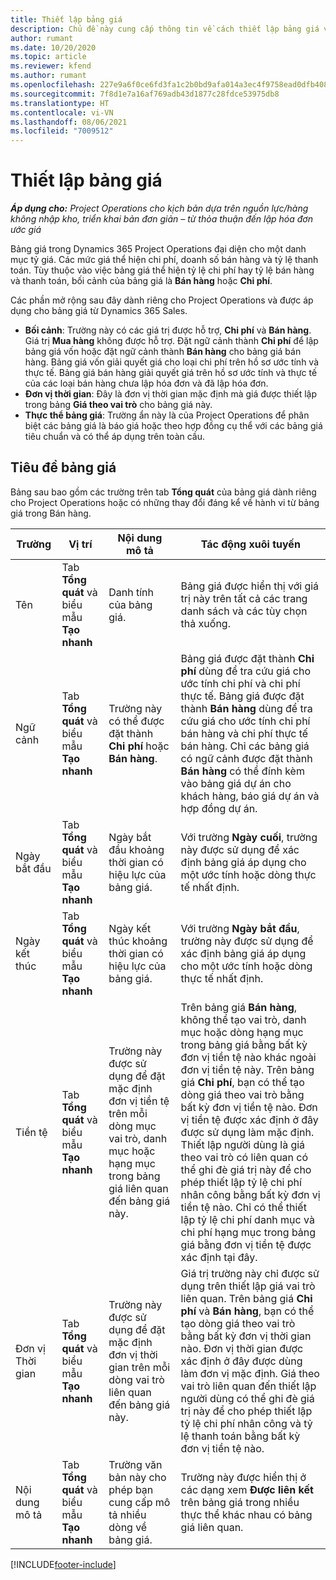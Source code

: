 ```yaml
---
title: Thiết lập bảng giá
description: Chủ đề này cung cấp thông tin về cách thiết lập bảng giá vốn và bảng giá bán hàng.
author: rumant
ms.date: 10/20/2020
ms.topic: article
ms.reviewer: kfend
ms.author: rumant
ms.openlocfilehash: 227e9a6f0ce6fd3fa1c2b0bd9afa014a3ec4f9758ead0dfb408156535692575c
ms.sourcegitcommit: 7f8d1e7a16af769adb43d1877c28fdce53975db8
ms.translationtype: HT
ms.contentlocale: vi-VN
ms.lasthandoff: 08/06/2021
ms.locfileid: "7009512"
---
```

# <a name="set-up-price-lists"></a>Thiết lập bảng giá

_**Áp dụng cho:** Project Operations cho kịch bản dựa trên nguồn lực/hàng không nhập kho, triển khai bản đơn giản – từ thỏa thuận đến lập hóa đơn ước giá_

Bảng giá trong Dynamics 365 Project Operations đại diện cho một danh mục tỷ giá. Các mức giá thể hiện chi phí, doanh số bán hàng và tỷ lệ thanh toán. Tùy thuộc vào việc bảng giá thể hiện tỷ lệ chi phí hay tỷ lệ bán hàng và thanh toán, bối cảnh của bảng giá là **Bán hàng** hoặc **Chi phí**.

Các phần mở rộng sau đây dành riêng cho Project Operations và được áp dụng cho bảng giá từ Dynamics 365 Sales.

- **Bối cảnh**: Trường này có các giá trị được hỗ trợ, **Chi phí** và **Bán hàng**. Giá trị **Mua hàng** không được hỗ trợ. Đặt ngữ cảnh thành **Chi phí** để lập bảng giá vốn hoặc đặt ngữ cảnh thành **Bán hàng** cho bảng giá bán hàng. Bảng giá vốn giải quyết giá cho loại chi phí trên hồ sơ ước tính và thực tế. Bảng giá bán hàng giải quyết giá trên hồ sơ ước tính và thực tế của các loại bán hàng chưa lập hóa đơn và đã lập hóa đơn.
- **Đơn vị thời gian**: Đây là đơn vị thời gian mặc định mà giá được thiết lập trong bảng **Giá theo vai trò** cho bảng giá này.
- **Thực thể bảng giá**: Trường ẩn này là của Project Operations để phân biệt các bảng giá là báo giá hoặc theo hợp đồng cụ thể với các bảng giá tiêu chuẩn và có thể áp dụng trên toàn cầu.

## <a name="price-list-header"></a>Tiêu đề bảng giá

Bảng sau bao gồm các trường trên tab **Tổng quát** của bảng giá dành riêng cho Project Operations hoặc có những thay đổi đáng kể về hành vi từ bảng giá trong Bán hàng.

| Trường | Vị trí | Nội dung mô tả | Tác động xuôi tuyến |
| --- | --- | --- | --- |
| Tên | Tab **Tổng quát** và biểu mẫu **Tạo nhanh** | Danh tính của bảng giá. | Bảng giá được hiển thị với giá trị này trên tất cả các trang danh sách và các tùy chọn thả xuống.|
| Ngữ cảnh | Tab **Tổng quát** và biểu mẫu **Tạo nhanh** | Trường này có thể được đặt thành **Chi phí** hoặc **Bán hàng**. | Bảng giá được đặt thành **Chi phí** dùng để tra cứu giá cho ước tính chi phí và chi phí thực tế. Bảng giá được đặt thành **Bán hàng** dùng để tra cứu giá cho ước tính chi phí bán hàng và chi phí thực tế bán hàng. Chỉ các bảng giá có ngữ cảnh được đặt thành **Bán hàng** có thể đính kèm vào bảng giá dự án cho khách hàng, báo giá dự án và hợp đồng dự án. |
| Ngày bắt đầu | Tab **Tổng quát** và biểu mẫu **Tạo nhanh** | Ngày bắt đầu khoảng thời gian có hiệu lực của bảng giá. | Với trường **Ngày cuối**, trường này được sử dụng để xác định bảng giá áp dụng cho một ước tính hoặc dòng thực tế nhất định. |
| Ngày kết thúc | Tab **Tổng quát** và biểu mẫu **Tạo nhanh** | Ngày kết thúc khoảng thời gian có hiệu lực của bảng giá. | Với trường **Ngày bắt đầu**, trường này được sử dụng để xác định bảng giá áp dụng cho một ước tính hoặc dòng thực tế nhất định. |
| Tiền tệ | Tab **Tổng quát** và biểu mẫu **Tạo nhanh** | Trường này được sử dụng để đặt mặc định đơn vị tiền tệ trên mỗi dòng mục vai trò, danh mục hoặc hạng mục trong bảng giá liên quan đến bảng giá này. | Trên bảng giá **Bán hàng**, không thể tạo vai trò, danh mục hoặc dòng hạng mục trong bảng giá bằng bất kỳ đơn vị tiền tệ nào khác ngoài đơn vị tiền tệ này. Trên bảng giá **Chi phí**, bạn có thể tạo dòng giá theo vai trò bằng bất kỳ đơn vị tiền tệ nào. Đơn vị tiền tệ được xác định ở đây được sử dụng làm mặc định. Thiết lập người dùng là giá theo vai trò có liên quan có thể ghi đè giá trị này để cho phép thiết lập tỷ lệ chi phí nhân công bằng bất kỳ đơn vị tiền tệ nào. Chỉ có thể thiết lập tỷ lệ chi phí danh mục và chi phí hạng mục trong bảng giá bằng đơn vị tiền tệ được xác định tại đây. |
| Đơn vị Thời gian | Tab **Tổng quát** và biểu mẫu **Tạo nhanh** | Trường này được sử dụng để đặt mặc định đơn vị thời gian trên mỗi dòng vai trò liên quan đến bảng giá này. | Giá trị trường này chỉ được sử dụng trên thiết lập giá vai trò liên quan. Trên bảng giá **Chi phí** và **Bán hàng**, bạn có thể tạo dòng giá theo vai trò bằng bất kỳ đơn vị thời gian nào. Đơn vị thời gian được xác định ở đây được dùng làm đơn vị mặc định. Giá theo vai trò liên quan đến thiết lập người dùng có thể ghi đè giá trị này để cho phép thiết lập tỷ lệ chi phí nhân công và tỷ lệ thanh toán bằng bất kỳ đơn vị tiền tệ nào. |
| Nội dung mô tả | Tab **Tổng quát** và biểu mẫu **Tạo nhanh** | Trường văn bản này cho phép bạn cung cấp mô tả nhiều dòng về bảng giá. | Trường này được hiển thị ở các dạng xem **Được liên kết** trên bảng giá trong nhiều thực thể khác nhau có bảng giá liên quan. |


[!INCLUDE[footer-include](../includes/footer-banner.md)]